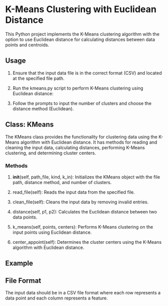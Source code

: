 # K-Means Clustering with Euclidean Distance

This Python project implements the K-Means clustering algorithm with the option to use Euclidean distance for calculating distances between data points and centroids.

## Usage

1. Ensure that the input data file is in the correct format (CSV) and located at the specified file path.

2. Run the kmeans.py script to perform K-Means clustering using Euclidean distance:
   

3. Follow the prompts to input the number of clusters and choose the distance method (Euclidean).

## Class: KMeans

The KMeans class provides the functionality for clustering data using the K-Means algorithm with Euclidean distance. It has methods for reading and cleaning the input data, calculating distances, performing K-Means clustering, and determining cluster centers.

### Methods

1. __init__(self, path_file, kind, k_in): Initializes the KMeans object with the file path, distance method, and number of clusters.

2. read_file(self): Reads the input data from the specified file.

3. clean_file(self): Cleans the input data by removing invalid entries.

4. distance(self, p1, p2): Calculates the Euclidean distance between two data points.

5. k_means(self, points, centers): Performs K-Means clustering on the input points using Euclidean distance.

6. center_appoint(self): Determines the cluster centers using the K-Means algorithm with Euclidean distance.

## Example


## File Format

The input data should be in a CSV file format where each row represents a data point and each column represents a feature.
